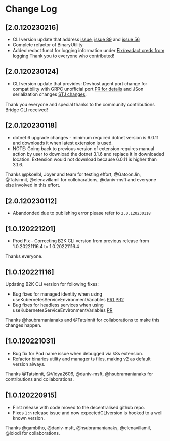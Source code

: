 # Change Log

## [2.0.120230216]

* CLI version update that address [issue](https://github.com/Azure/Bridge-To-Kubernetes/issues/162), [issue 89](https://github.com/Azure/Bridge-To-Kubernetes/issues/89) and [issue 56](https://github.com/Azure/Bridge-To-Kubernetes/issues/56)
* Complete refactor of BinaryUtility
* Added redact funct for logging information under [Fix/readact creds from logging](https://github.com/Azure/vscode-bridge-to-kubernetes/commit/73bc3d8218c47eacadadc23d59a5f442346ef28e)
Thank you to everyone who contributed!

## [2.0.120230124]

* CLI version update that provides: Devhost agent port change for compatibility with GRPC unofficial port [PR for details](https://github.com/Azure/Bridge-To-Kubernetes/pull/129) and JSon serialization changes [STJ changes](https://github.com/Azure/Bridge-To-Kubernetes/pull/124).

Thank you everyone and special thanks to the community contributions Bridge CLI received!
 
## [2.0.120230118]

* dotnet 6 upgrade changes - minimum required dotnet version is 6.0.11 and downloads it when latest extension is used. 
* NOTE: Going back to previous version of extension requires manual action by user to download the dotnet 3.1.6 and replace it in downloaded location. Extension would not download because 6.0.11 is higher than 3.1.6. 

Thanks @pkoelbl, Joyer and team for testing effort, @GatoonJin, @Tatsinnit, @elenavillamil for collobarations, @daniv-msft and everyone else involved in this effort.

## [2.0.120230112]

* Abandonded due to publishing error please refer to `2.0.120230118` 

## [1.0.120221201]
* Prod Fix - Correcting B2K CLI version from previous release from 1.0.20221116.4 to 1.0.20221116.4

Thanks everyone.

## [1.0.120221116]
Updating B2K CLI version for following fixes:
* Bug fixes for managed identity when using useKubernetesServiceEnvironmentVariables [PR1](https://github.com/Azure/Bridge-To-Kubernetes/pull/88),[PR2](https://github.com/Azure/Bridge-To-Kubernetes/pull/93)
* Bug fixes for headless services when using useKubernetesServiceEnvironmentVariables [PR](https://github.com/Azure/Bridge-To-Kubernetes/pull/78)

Thanks @hsubramanianaks and @Tatsinnit for collaborations to make this changes happen.

## [1.0.120221031]

* Bug fix for Pod name issue when debugged via k8s extension.
* Refactor binaries utility and manager ts files, making v2 as default version always.

Thanks @Tatsinnit, @Vidya2606, @daniv-msft, @hsubramanianaks for contributions and collaborations.

## [1.0.120220915]

* First release with code moved to the decentralised github repo.
* Fixes `1:n` release issue and now expectedCLIversion is hooked to a well known version.

Thanks @gambtho, @daniv-msft, @hsubramanianaks, @elenavillamil, @lolodi for collaborations.
